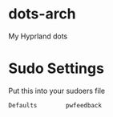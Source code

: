 # dots-arch
My Hyprland dots

# Sudo Settings
Put this into your sudoers file
```
Defaults        pwfeedback
```
